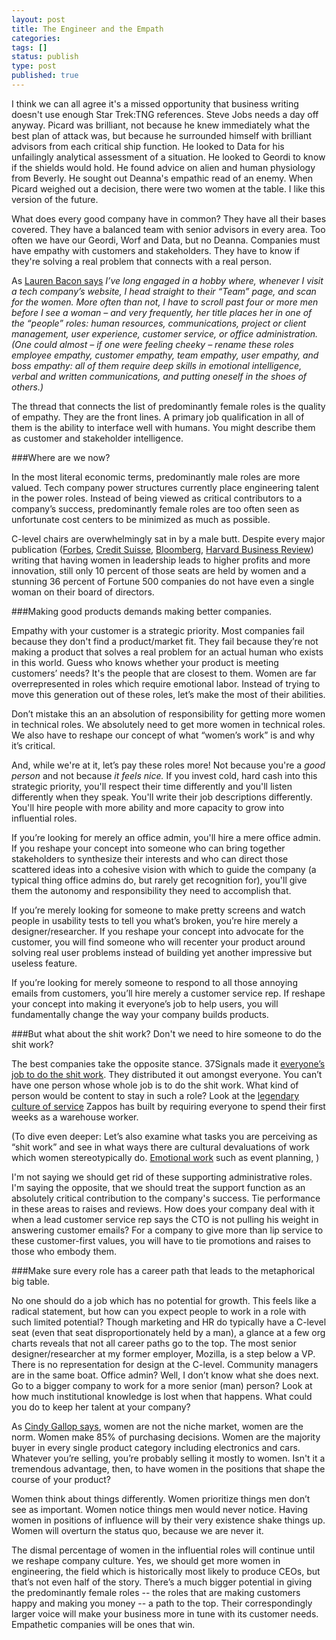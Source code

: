 ```yaml
---
layout: post
title: The Engineer and the Empath
categories:
tags: []
status: publish
type: post
published: true
---
```


I think we can all agree it's a missed opportunity that business writing doesn't use enough Star Trek:TNG references. Steve Jobs needs a day off anyway. Picard was brilliant, not because he knew immediately what the best plan of attack was, but because he surrounded himself with brilliant advisors from each critical ship function. He looked to Data for his unfailingly analytical assessment of a situation. He looked to Geordi to know if the shields would hold. He found advice on alien and human physiology from Beverly. He sought out Deanna's empathic read of an enemy. When Picard weighed out a decision, there were two women at the table. I like this version of the future.

What does every good company have in common? They have all their bases covered. They have a balanced team with senior advisors in every area. Too often we have our Geordi, Worf and Data, but no Deanna. Companies must have empathy with customers and stakeholders. They have to know if they're solving a real problem that connects with a real person.

As [Lauren Bacon says](http://www.laurenbacon.com/women-tech-empathy-work/)
*I’ve long engaged in a hobby where, whenever I visit a tech company’s website, I head straight to their “Team” page, and scan for the women. More often than not, I have to scroll past four or more men before I see a woman – and very frequently, her title places her in one of the “people” roles: human resources, communications, project or client management, user experience, customer service, or office administration. (One could almost – if one were feeling cheeky – rename these roles employee empathy, customer empathy, team empathy, user empathy, and boss empathy: all of them require deep skills in emotional intelligence, verbal and written communications, and putting oneself in the shoes of others.)*

The thread that connects the list of predominantly female roles is the quality of empathy. They are the front lines. A primary job qualification in all of them is the ability to interface well with humans. You might describe them as customer and stakeholder intelligence.

###Where are we now?

In the most literal economic terms, predominantly male roles are more valued. Tech company power structures currently place engineering talent in the power roles. Instead of being viewed as critical contributors to a company’s success, predominantly female roles are too often seen as unfortunate cost centers to be minimized as much as possible. 

C-level chairs are overwhelmingly sat in by a male butt. Despite every major publication ([Forbes](http://www.forbes.com/sites/peggydrexler/2014/04/28/its-good-for-companies-to-have-women-in-positions-of-leadership-but-how-they-get-there-matters/), [Credit Suisse](https://www.credit-suisse.com/us/en/news-and-expertise/research/credit-suisse-research-institute/news-and-videos.article.html/article/pwp/news-and-expertise/2012/07/en/does-gender-diversity-improve-performance.html), [Bloomberg](http://www.bloomberg.com/news/2012-07-31/women-as-directors-beat-men-only-boards-in-company-stock-return.html), [Harvard Business Review](http://hbr.org/2013/12/how-diversity-can-drive-innovation/ar/1)) writing that having women in leadership leads to higher profits and more innovation, still only 10 percent of those seats are held by women and a stunning 36 percent of Fortune 500 companies do not have even a single woman on their board of directors.

###Making good products demands making better companies.

Empathy with your customer is a strategic priority. Most companies fail because they don't find a product/market fit. They fail because they’re not making a product that solves a real problem for an actual human who exists in this world. Guess who knows whether your product is meeting customers’ needs? It's the people that are closest to them. Women are far overrepresented in roles which require emotional labor. Instead of trying to move this generation out of these roles, let’s make the most of their abilities. 

Don’t mistake this an an absolution of responsibility for getting more women in technical roles. We absolutely need to get more women in technical roles. We also have to reshape our concept of what “women’s work” is and why it’s critical.



And, while we're at it, let’s pay these roles more! Not because you're a *good person* and not because *it feels nice.* If you invest cold, hard cash into this strategic priority, you'll respect their time differently and you'll listen differently when they speak. You'll write their job descriptions differently. You'll hire people with more ability and more capacity to grow into influential roles. 

If you’re looking for merely an office admin, you'll hire a mere office admin. If you reshape your concept into someone who can bring together stakeholders to synthesize their interests and who can direct those scattered ideas into a cohesive vision with which to guide the company (a typical thing office admins do, but rarely get recognition for), you'll give them the autonomy and responsibility they need to accomplish that.

If you’re merely looking for someone to make pretty screens and watch people in usability tests to tell you what’s broken, you’re hire merely a designer/researcher. If you reshape your concept into advocate for the customer, you will find someone who will recenter your product around solving real user problems instead of building yet another impressive but useless feature.

If you’re looking for merely someone to respond to all those annoying emails from customers, you’ll hire merely a customer service rep. If reshape your concept into making it everyone’s job to help users, you will fundamentally change the way your company builds products.

###But what about the shit work? Don't we need to hire someone to do the shit work?


The best companies take the opposite stance. 37Signals made it [everyone’s job to do the shit work](http://signalvnoise.com/posts/3163-making-shit-work-is-everyones-job). They distributed it out amongst everyone. You can’t have one person whose whole job is to do the shit work. What kind of person would be content to stay in such a role? Look at the [legendary culture of service](http://www.deliveringhappiness.com/) Zappos has built by requiring everyone to spend their first weeks as a warehouse worker.

(To dive even deeper: Let’s also examine what tasks you are perceiving as “shit work” and see in what ways there are cultural devaluations of work which women stereotypically do. [Emotional work](http://en.wikipedia.org/wiki/Emotional_labor) such as event planning,  )

I'm not saying we should get rid of these supporting administrative roles. I'm saying the opposite, that we should treat the support function as an absolutely critical contribution to the company's success. Tie performance in these areas to raises and reviews. How does your company deal with it when a lead customer service rep says the CTO is not pulling his weight in answering customer emails? For a company to give more than lip service to these customer-first values, you will have to tie promotions and raises to those who embody them.

###Make sure every role has a career path that leads to the metaphorical big table.

No one should do a job which has no potential for growth. This feels like a radical statement, but how can you expect people to work in a role with such limited potential? Though marketing and HR do typically have a C-level seat (even that seat disproportionately held by a man), a glance at a few org charts reveals that not all career paths go to the top. The most senior designer/researcher at my former employer, Mozilla, is a step below a VP. There is no representation for design at the C-level. Community managers are in the same boat. Office admin? Well, I don’t know what she does next. Go to a bigger company to work for a more senior (man) person? Look at how much institutional knowledge is lost when that happens. What could you do to keep her talent at your company?

As [Cindy Gallop says](
http://3percentconf.com/blog/2013/10/force-for-change-cindy-gallop/), women are not the niche market, women are the norm. Women make 85% of purchasing decisions. Women are the majority buyer in every single product category including electronics and cars. Whatever you’re selling, you’re probably selling it mostly to women. Isn't it a tremendous advantage, then, to have women in the positions that shape the course of your product? 

Women think about things differently. Women prioritize things men don’t see as important. Women notice things men would never notice. Having women in positions of influence will by their very existence shake things up. Women will overturn the status quo, because we are never it.

The dismal percentage of women in the influential roles will continue until we reshape company culture. Yes, we should get more women in engineering, the field which is historically most likely to produce CEOs, but that’s not even half of the story. There’s a much bigger potential in giving the predominantly female roles -- the roles that are making customers happy and making you money -- a path to the top. Their correspondingly larger voice will make your business more in tune with its customer needs. Empathetic companies will be ones that win.

